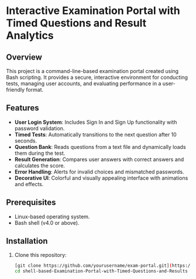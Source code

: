 # Interactive Examination Portal with Timed Questions and Result Analytics  

## Overview  
This project is a command-line-based examination portal created using Bash scripting. It provides a secure, interactive environment for conducting tests, managing user accounts, and evaluating performance in a user-friendly format.  

## Features  
- **User Login System**: Includes Sign In and Sign Up functionality with password validation.  
- **Timed Tests**: Automatically transitions to the next question after 10 seconds.  
- **Question Bank**: Reads questions from a text file and dynamically loads them during the test.  
- **Result Generation**: Compares user answers with correct answers and calculates the score.  
- **Error Handling**: Alerts for invalid choices and mismatched passwords.  
- **Decorative UI**: Colorful and visually appealing interface with animations and effects.  

## Prerequisites  
- Linux-based operating system.  
- Bash shell (v4.0 or above).  

## Installation  
1. Clone this repository:  
   ```bash
   [git clone https://github.com/yourusername/exam-portal.git](https://github.com/ashiqurrahman2205/shell-based-Examination-Portal-with-Timed-Questions-and-Results.git]
   cd shell-based-Examination-Portal-with-Timed-Questions-and-Results
